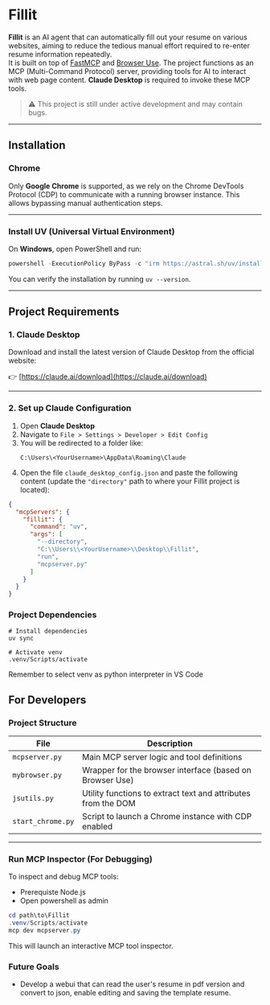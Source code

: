 # Fillit

**Fillit** is an AI agent that can automatically fill out your resume on various websites, aiming to reduce the tedious manual effort required to re-enter resume information repeatedly.  
It is built on top of [FastMCP](https://github.com/jlowin/fastmcp) and [Browser Use](https://github.com/browser-use/browser-use). The project functions as an MCP (Multi-Command Protocol) server, providing tools for AI to interact with web page content. **Claude Desktop** is required to invoke these MCP tools.

> ⚠️ This project is still under active development and may contain bugs.

---

## Installation

### Chrome

Only **Google Chrome** is supported, as we rely on the Chrome DevTools Protocol (CDP) to communicate with a running browser instance. This allows bypassing manual authentication steps.

---

### Install UV (Universal Virtual Environment)

On **Windows**, open PowerShell and run:

```powershell
powershell -ExecutionPolicy ByPass -c "irm https://astral.sh/uv/install.ps1 | iex"
```

You can verify the installation by running `uv --version`.

---

## Project Requirements

### 1. Claude Desktop

Download and install the latest version of Claude Desktop from the official website:

👉 [https://claude.ai/download](https://claude.ai/download)

---

### 2. Set up Claude Configuration

1. Open **Claude Desktop**
2. Navigate to `File > Settings > Developer > Edit Config`
3. You will be redirected to a folder like:
   ```
   C:\Users\<YourUsername>\AppData\Roaming\Claude
   ```
4. Open the file `claude_desktop_config.json` and paste the following content (update the `"directory"` path to where your Fillit project is located):

```json
{
  "mcpServers": {
    "fillit": {
      "command": "uv",
      "args": [
        "--directory",
        "C:\\Users\\<YourUsername>\\Desktop\\Fillit",
        "run",
        "mcpserver.py"
      ]
    }
  }
}
```
### Project Dependencies
```
# Install dependencies
uv sync
```

```
# Activate venv
.venv/Scripts/activate
```

Remember to select venv as python interpreter  in VS Code

## For Developers

### Project Structure

| File              | Description                                                             |
|-------------------|-------------------------------------------------------------------------|
| `mcpserver.py`    | Main MCP server logic and tool definitions                              |
| `mybrowser.py`    | Wrapper for the browser interface (based on Browser Use)                |
| `jsutils.py`      | Utility functions to extract text and attributes from the DOM           |
| `start_chrome.py` | Script to launch a Chrome instance with CDP enabled                     |

---

### Run MCP Inspector (For Debugging)

To inspect and debug MCP tools:
- Prerequiste Node.js
- Open powershell as admin

```powershell
cd path\to\Fillit
.venv/Scripts/activate
mcp dev mcpserver.py
```

This will launch an interactive MCP tool inspector.

### Future Goals
- Develop a webui that can read the user's resume in pdf version and convert to json, enable editing and saving the template resume.
